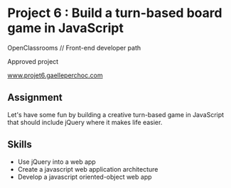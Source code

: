 # Project 6 : Build a turn-based board game in JavaScript
OpenClassrooms // Front-end developer path

Approved project

www.projet6.gaelleperchoc.com

## Assignment
Let's have some fun by building a creative turn-based game in JavaScript that should include jQuery where it makes life easier.

## Skills
* Use jQuery into a web app
* Create a javascript web application architecture
* Develop a javascript oriented-object web app
